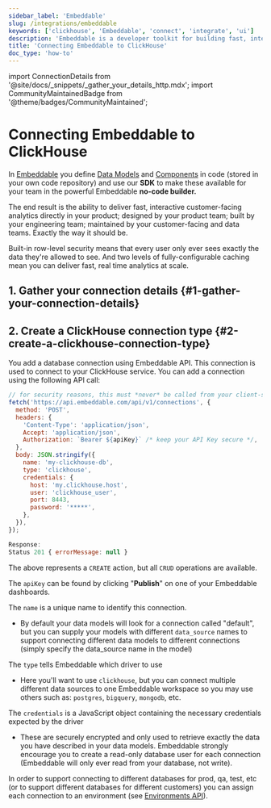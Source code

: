 ```yaml
---
sidebar_label: 'Embeddable'
slug: /integrations/embeddable
keywords: ['clickhouse', 'Embeddable', 'connect', 'integrate', 'ui']
description: 'Embeddable is a developer toolkit for building fast, interactive, fully-custom analytics experiences directly into your app.'
title: 'Connecting Embeddable to ClickHouse'
doc_type: 'how-to'
---
```


import ConnectionDetails from '@site/docs/_snippets/_gather_your_details_http.mdx';
import CommunityMaintainedBadge from '@theme/badges/CommunityMaintained';

# Connecting Embeddable to ClickHouse

<CommunityMaintainedBadge/>

In [Embeddable](https://embeddable.com/) you define [Data Models](https://docs.embeddable.com/data-modeling/introduction) and [Components](https://docs.embeddable.com/development/introduction) in code (stored in your own code repository) and use our **SDK** to make these available for your team in the powerful Embeddable **no-code builder.**

The end result is the ability to deliver fast, interactive customer-facing analytics directly in your product; designed by your product team; built by your engineering team; maintained by your customer-facing and data teams. Exactly the way it should be.

Built-in row-level security means that every user only ever sees exactly the data they're allowed to see. And two levels of fully-configurable caching mean you can deliver fast, real time analytics at scale.

## 1. Gather your connection details {#1-gather-your-connection-details}
<ConnectionDetails />

## 2. Create a ClickHouse connection type {#2-create-a-clickhouse-connection-type}

You add a database connection using Embeddable API. This connection is used to connect to your ClickHouse service. You can add a connection using the following API call:

```javascript
// for security reasons, this must *never* be called from your client-side
fetch('https://api.embeddable.com/api/v1/connections', {
  method: 'POST',
  headers: {
    'Content-Type': 'application/json',
    Accept: 'application/json',
    Authorization: `Bearer ${apiKey}` /* keep your API Key secure */,
  },
  body: JSON.stringify({
    name: 'my-clickhouse-db',
    type: 'clickhouse',
    credentials: {
      host: 'my.clickhouse.host',
      user: 'clickhouse_user',
      port: 8443,
      password: '*****',
    },
  }),
});

Response:
Status 201 { errorMessage: null }
```

The above represents a `CREATE` action, but all `CRUD` operations are available.

The `apiKey` can be found by clicking "**Publish**" on one of your Embeddable dashboards.

The `name` is a unique name to identify this connection.
- By default your data models will look for a connection called "default", but you can supply your models with different `data_source` names to support connecting different data models to different connections (simply specify the data_source name in the model)

The `type` tells Embeddable which driver to use

- Here you'll want to use `clickhouse`, but you can connect multiple different data sources to one Embeddable workspace so you may use others such as: `postgres`, `bigquery`, `mongodb`, etc.

The `credentials` is a JavaScript object containing the necessary credentials expected by the driver
- These are securely encrypted and only used to retrieve exactly the data you have described in your data models.
Embeddable strongly encourage you to create a read-only database user for each connection (Embeddable will only ever read from your database, not write).

In order to support connecting to different databases for prod, qa, test, etc (or to support different databases for different customers) you can assign each connection to an environment (see [Environments API](https://docs.embeddable.com/data/environments)).
